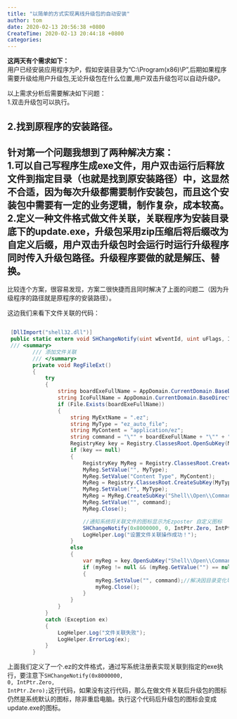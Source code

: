 ```yaml
---
title: "以简单的方式实现离线升级包的自动安装"
author: tom
date: 2020-02-13 20:56:38 +0800
CreateTime: 2020-02-13 20:44:18 +0800
categories: 
---
```

**这两天有个需求如下：**  
    用户已经安装应用程序为P，假如安装目录为“C:\Program(x86)\P”,后期如果程序需要升级给用户升级包,无论升级包在什么位置,用户双击升级包可以自动升级P。  

以上需求分析后需要解决如下问题：  
1.双击升级包可以执行。  

2.找到原程序的安装路径。  
---
针对第一个问题我想到了两种解决方案：  
1.可以自己写程序生成exe文件，用户双击运行后释放文件到指定目录（也就是找到原安装路径）中，这显然不合适，因为每次升级都需要制作安装包，而且这个安装包中需要有一定的业务逻辑，制作复杂，成本较高。  
2.定义一种文件格式做文件关联，关联程序为安装目录底下的update.exe，升级包采用zip压缩后将后缀改为自定义后缀，用户双击升级包时会运行时运行升级程序同时传入升级包路径。升级程序要做的就是解压、替换。  
---
比较连个方案，很容易发现，方案二很快捷而且同时解决了上面的问题二（因为升级程序的路径就是原程序的安装路径）。  

这边我们来看下文件关联的代码：  
```csharp

 [DllImport("shell32.dll")]
 public static extern void SHChangeNotify(uint wEventId, uint uFlags, IntPtr dwItem1, IntPtr dwItem2);
 /// <summary>
        /// 添加文件关联
        /// </summary>
        private void RegFileExt()
        {
            try
            {
                string boardExeFullName = AppDomain.CurrentDomain.BaseDirectory + "EUpdate.exe";
                string IcoFullName = AppDomain.CurrentDomain.BaseDirectory + "EUpdate.ico";
                if (File.Exists(boardExeFullName))
                {
                    string MyExtName = ".ez";
                    string MyType = "ez_auto_file";
                    string MyContent = "application/ez";
                    string command = "\"" + boardExeFullName + "\"" + " \"%1\"";
                    RegistryKey key = Registry.ClassesRoot.OpenSubKey(MyType);
                    if (key == null)
                    {
                        RegistryKey MyReg = Registry.ClassesRoot.CreateSubKey(MyExtName);
                        MyReg.SetValue("", MyType);
                        MyReg.SetValue("Content Type", MyContent);
                        MyReg = Registry.ClassesRoot.CreateSubKey(MyType);
                        MyReg.SetValue("", MyType);
                        MyReg = MyReg.CreateSubKey("Shell\\Open\\Command");
                        MyReg.SetValue("", command);
                        MyReg.Close();

                        //通知系统将关联文件的图标显示为Ezposter 自定义图标
                        SHChangeNotify(0x8000000, 0, IntPtr.Zero, IntPtr.Zero);
                        LogHelper.Log("设置文件关联操作成功！");
                    }
                    else
                    {
                        var myReg = key.OpenSubKey("Shell\\Open\\Command", true);
                        if (myReg != null && (myReg.GetValue("") == null || myReg.GetValue("").ToString() != command))
                        {
                            myReg.SetValue("", command);//解决因目录变化导致 注册表失效的问题
                            myReg.Close();
                        }
                    }
                }
            }
            catch (Exception ex)
            {
                LogHelper.Log("文件关联失败");
                LogHelper.ErrorLog(ex);
            }
        }

```
上面我们定义了一个.ez的文件格式，通过写系统注册表实现关联到指定的exe执行，要注意下<code>SHChangeNotify(0x8000000, 0, IntPtr.Zero, IntPtr.Zero);</code>这行代码，如果没有这行代码，那么在做文件关联后升级包的图标仍然是系统默认的图标，除非重启电脑。执行这个代码后升级包的图标会变成update.exe的图标。
